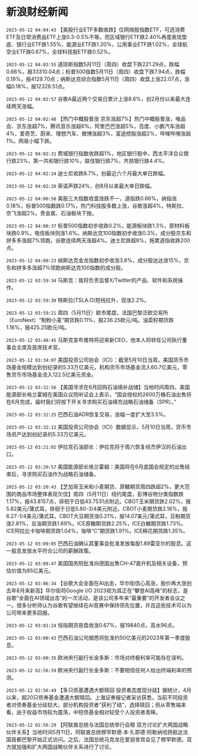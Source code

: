 # 新浪财经新闻
`2023-05-12 04:04:43` 【美股行业ETF多数收跌】仅网络股指数ETF，可选消费ETF及日常消费品ETF上涨0.3-0.5%不等。而区域银行ETF跌2.40%再度表现垫底、银行业ETF跌1.55%，能源业ETF跌1.20%，公用事业ETF跌1.02%，全球航空业ETF跌0.67%，全球科技股ETF跌0.52%。

`2023-05-12 04:03:55` 道琼斯指数5月11日（周四）收盘下跌221.29点，跌幅0.66%，报33310.04点；标普500指数5月11日（周四）收盘下跌7.94点，跌幅0.19%，报4129.70点；纳斯达克综合指数5月11日（周四）收盘上涨22.07点，涨幅0.18%，报12328.51点。

`2023-05-12 04:02:57` 谷歌A最近两个交易日累计上涨8.6%，创2月份以来最大连续两天涨幅。

`2023-05-12 04:02:48` 【热门中概股普涨 京东涨超7%】热门中概股普涨，唯品会、京东涨超7%，腾讯音乐涨超6%，阿里巴巴涨超5%，百度、小鹏汽车涨超4%，爱奇艺、蔚来、理想汽车、微博涨超3%，富途控股涨超2%，哔哩哔哩涨超1%。网易小幅下跌。

`2023-05-12 04:02:31` 费城银行指数收跌超1%，地区银行股中，西太平洋合众银行跌23%，第一共和银行跌10%，联信银行跌7%，齐昂银行跌4.4%。

`2023-05-12 04:02:24` 迪士尼收跌8.7%，创最近六个月最大单日跌幅。

`2023-05-12 04:02:20` 索诺声跌24%，创8月以来最大单日跌幅。

`2023-05-12 04:00:58` 美股三大指数收盘涨跌不一，道指跌0.66%，纳指涨0.18%，标普500指数跌0.17%，热门科技股多数上涨，谷歌涨超4%，特斯拉、奈飞涨超2%。贵金属、石油板块下挫。

`2023-05-12 04:00:37` 标普500指数初步收跌0.2%，能源板块跌1.3%，原材料板块跌0.9%，电信板块则涨1.6%。纳斯达克100指数初步收涨0.3%，成分股京东和拼多多涨超7%领跑，谷歌连续两天涨超4%。迪士尼跌超8%，拖累道指收跌200点。

`2023-05-12 04:00:23` 纳斯达克金龙指数初步收涨3.8%，成分股达达涨15%，京东和拼多多涨超7%领跑纳斯达克100指数的成分股。

`2023-05-12 03:59:34` 马斯克：我将负责监督X/Twitter的产品、软件和系统操作。

`2023-05-12 03:59:30` 特斯拉(TSLA.O)短线拉升，现涨2.2%。

`2023-05-12 03:59:21` 周四（5月11日）欧市尾盘，法国巴黎泛欧交易所（EuroNext）“制粉小麦”期货跌0.11%，报236.25欧元/吨。油菜籽期货跌1.16%，报425.25欧元/吨。

`2023-05-12 03:48:45` 马斯克宣布推特将迎来新CEO，他本人将转任公司执行董事会主席及首席技术官。

`2023-05-12 03:34:07` 美国投资公司协会（ICI）：截至5月10日当周，美国货币市场基金规模达到创纪录的5.33万亿美元，机构货币市场基金流入60.7亿美元，零售货币市场基金流入122.5亿美元资金。

`2023-05-12 03:32:56` 【美国寻求在6月回购石油填补战储】当地时间周四，美国能源部长格兰霍姆在美国众议院听证会上表示，“国会授权的2600万桶石油出售将在6月完成，届时我们将按下开关寻求购买石油填充战略石油储备（SPR）。”

`2023-05-12 03:32:25` 巴西石油ADR恢复交易，涨幅一度扩大至3.5%。

`2023-05-12 03:32:12` 美国投资公司协会（ICI）数据显示，5月10日当周，货币市场资产达到创纪录的5.33万亿美元。

`2023-05-12 03:21:02` 伊拉克石油部长：伊拉克将于周六恢复经杰伊汉的石油出口。

`2023-05-12 03:20:57` 美国能源部长格兰霍姆：美国将在6月底国会规定的出售结束后，寻求购买石油作为战略石油储备。

`2023-05-12 03:20:43` 【芝加哥玉米和小麦期货、原糖期货周四跌超2%，更大范围的商品市场整体表现欠佳】周四（5月11日）纽约尾盘，彭博谷物分类指数跌1.17%，报43.8157点，徘徊于日低43.7531点附近。CBOT玉米期货跌2.02%，报5.82美元/蒲式耳，徘徊于日低5.80-3/4美元附近。CBOT小麦期货跌2.18%，报6.27-1/4美元/蒲式耳。CBOT大豆期货涨0.21%，报14.07美元/蒲式耳，豆粕期货涨2.81%，豆油期货跌1.69%。ICE原糖期货跌2.25%，ICE白糖期货跌1.73%。ICE阿拉比卡咖啡期货跌1.04%，咖啡“C”期货跌1.91%。ICE棉花期货跌1.35%。

`2023-05-12 03:09:05` 巴西石油确认其董事会批准发放每股1.89雷亚尔的股息。这一股息发放水平符合公司的薪酬政策。

`2023-05-12 03:08:47` 美国国务院批准向德国出售CH-47直升机及相关设备，预估价值为85亿美元。

`2023-05-12 03:06:34` 【谷歌大会全面在AI出击，华尔街信心高涨，股价再大涨创去年8月来新高】华尔街将Google I/O 2023视为其正在“攀登AI高峰”的标志，是谷歌“全面在AI领域出击”的一次活动，是该公司多年来“最重要”的开发者会议之一。很多分析师认为谷歌有望继续在AI竞赛中保持领先位置，并且这些技术可以为公司带来更多回报。

`2023-05-12 03:01:24` 恒指期货夜盘收涨0.67%，报19840点，高水96点。

`2023-05-12 03:00:43` 巴西石油公司据悉将批准约50亿美元的2023年第一季度股息。

`2023-05-12 03:00:35` 欧洲央行副行长金多斯：市场对终极利率可能存在误判。

`2023-05-12 02:56:59` 欧洲央行副行长金多斯：不要相信任何人给出终端利率的预测。

`2023-05-12 02:56:49` 【多只债基遭遇大额赎回 投资者态度现分歧】据统计，4月以来，超20只债券基金遭遇大额赎回。上海证券报记者采访获悉，当前不同投资者对债券基金分歧较大，部分机构投资者“获利了结”，选择赎回；但从零售端来看，由于权益市场较为震荡，中短债基金相对较受个人投资者青睐。

`2023-05-12 02:56:29` 【阿联酋总统与法国总统举行会晤 双方讨论扩大两国战略伙伴关系】当地时间5月11日，阿联酋总统穆罕默德·本·扎耶德·阿勒纳哈扬抵达法国首都巴黎开始正式访问。之后，法国总统马克龙在爱丽舍宫会见了穆罕默德。双方就加强和扩大两国战略伙伴关系进行了讨论。

